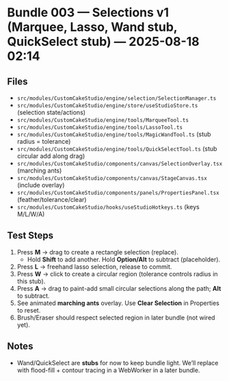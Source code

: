 # Bundle 003 — Selections v1 (Marquee, Lasso, Wand stub, QuickSelect stub) — 2025-08-18 02:14

## Files
- `src/modules/CustomCakeStudio/engine/selection/SelectionManager.ts`
- `src/modules/CustomCakeStudio/engine/store/useStudioStore.ts` (selection state/actions)
- `src/modules/CustomCakeStudio/engine/tools/MarqueeTool.ts`
- `src/modules/CustomCakeStudio/engine/tools/LassoTool.ts`
- `src/modules/CustomCakeStudio/engine/tools/MagicWandTool.ts` (stub radius = tolerance)
- `src/modules/CustomCakeStudio/engine/tools/QuickSelectTool.ts` (stub circular add along drag)
- `src/modules/CustomCakeStudio/components/canvas/SelectionOverlay.tsx` (marching ants)
- `src/modules/CustomCakeStudio/components/canvas/StageCanvas.tsx` (include overlay)
- `src/modules/CustomCakeStudio/components/panels/PropertiesPanel.tsx` (feather/tolerance/clear)
- `src/modules/CustomCakeStudio/hooks/useStudioHotkeys.ts` (keys M/L/W/A)

## Test Steps
1. Press **M** → drag to create a rectangle selection (replace).  
   - Hold **Shift** to add another. Hold **Option/Alt** to subtract (placeholder).
2. Press **L** → freehand lasso selection, release to commit.
3. Press **W** → click to create a circular region (tolerance controls radius in this stub).  
4. Press **A** → drag to paint-add small circular selections along the path; **Alt** to subtract.
5. See animated **marching ants** overlay. Use **Clear Selection** in Properties to reset.
6. Brush/Eraser should respect selected region in later bundle (not wired yet).

## Notes
- Wand/QuickSelect are **stubs** for now to keep bundle light. We’ll replace with flood-fill + contour tracing in a WebWorker in a later bundle.
